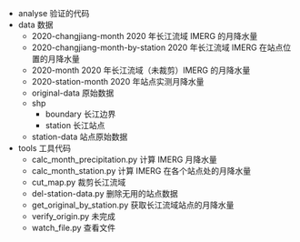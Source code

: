- analyse 验证的代码
- data 数据
  - 2020-changjiang-month 2020 年长江流域 IMERG 的月降水量
  - 2020-changjiang-month-by-station 2020 年长江流域 IMERG 在站点位置的月降水量
  - 2020-month 2020 年长江流域（未裁剪）IMERG 的月降水量
  - 2020-station-month 2020 年站点实测月降水量
  - original-data 原始数据
  - shp
    - boundary 长江边界
    - station 长江站点
  - station-data 站点原始数据
- tools 工具代码
  - calc_month_precipitation.py 计算 IMERG 月降水量
  - calc_month_station.py 计算 IMERG 在各个站点处的月降水量
  - cut_map.py 裁剪长江流域
  - del-station-data.py 删除无用的站点数据
  - get_original_by_station.py 获取长江流域站点的月降水量
  - verify_origin.py 未完成
  - watch_file.py 查看文件